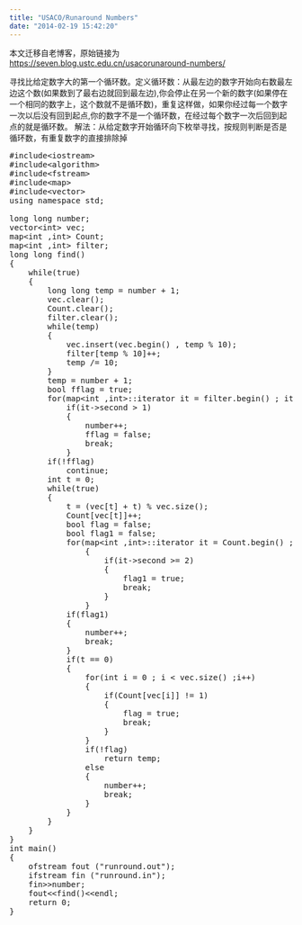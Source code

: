 ```yaml
---
title: "USACO/Runaround Numbers"
date: "2014-02-19 15:42:20"
---
```


本文迁移自老博客，原始链接为 <https://seven.blog.ustc.edu.cn/usacorunaround-numbers/>

寻找比给定数字大的第一个循环数。定义循环数：从最左边的数字开始向右数最左边这个数(如果数到了最右边就回到最左边),你会停止在另一个新的数字(如果停在一个相同的数字上，这个数就不是循环数)，重复这样做，如果你经过每一个数字一次以后没有回到起点,你的数字不是一个循环数，在经过每个数字一次后回到起点的就是循环数。
解法：从给定数字开始循环向下枚举寻找，按规则判断是否是循环数，有重复数字的直接排除掉
<pre class = "brush:[cpp]">
#include&lt;iostream&gt;
#include&lt;algorithm&gt;
#include&lt;fstream&gt;
#include&lt;map&gt;
#include&lt;vector&gt;
using namespace std;

long long number;
vector&lt;int&gt; vec;
map&lt;int ,int&gt; Count;
map&lt;int ,int&gt; filter;
long long find()
{
	while(true)
	{
		long long temp = number + 1;
		vec.clear();
		Count.clear();
		filter.clear();
		while(temp)
		{
			vec.insert(vec.begin() , temp % 10);
			filter[temp % 10]++;
			temp /= 10;
		}
		temp = number + 1;
		bool fflag = true;
		for(map&lt;int ,int&gt;::iterator it = filter.begin() ; it != filter.end() ; it++)
			if(it->second > 1)
			{
				number++;
				fflag = false;
				break;
			}
		if(!fflag)
			continue;
		int t = 0;
		while(true)
		{
			t = (vec[t] + t) % vec.size();
			Count[vec[t]]++;
			bool flag = false; 
			bool flag1 = false;
			for(map&lt;int ,int&gt;::iterator it = Count.begin() ; it != Count.end() ; it++)
				{
					if(it->second >= 2)
					{
						flag1 = true;
						break;
					}
				}
			if(flag1)
			{
				number++;
				break;
			}
			if(t == 0)
			{
				for(int i = 0 ; i < vec.size() ;i++)
				{
					if(Count[vec[i]] != 1)
					{			 
						flag = true;
						break;
					}
				}
				if(!flag)
					return temp;
				else
				{
					number++;
					break;
				}
			}
		}
	}
}	
int main()
{
	ofstream fout ("runround.out");
	ifstream fin ("runround.in");
	fin&gt;&gt;number;
	fout&lt;&lt;find()&lt;&lt;endl;
 	return 0;
}
</pre>
